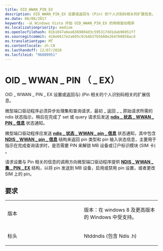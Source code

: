 ```yaml
---
title: OID_WWAN_PIN_EX
description: OID_WWAN_PIN_EX 设置或返回与 (Pin) 的个人识别码相关的扩展信息。
ms.date: 08/08/2017
keywords: -从 Windows Vista 开始 OID_WWAN_PIN_EX 的网络驱动程序
ms.localizationpriority: medium
ms.openlocfilehash: 81b1047a6ea6369804d3c595317dd1dab96951f7
ms.sourcegitcommit: 418e6617e2a695c9cb4b37b5b60e264760858acd
ms.translationtype: MT
ms.contentlocale: zh-CN
ms.lasthandoff: 12/07/2020
ms.locfileid: "96809951"
---
```

# <a name="oid_wwan_pin_ex"></a>OID \_ WWAN \_ PIN （ \_ EX）


OID \_ WWAN \_ PIN \_ EX 设置或返回与)  (Pin 相关的个人识别码相关的扩展信息。

微型端口驱动程序必须异步处理集和查询请求，最初 \_ 返回 \_ \_ 原始请求所需的 ndis 状态指示，稍后在完成了 set 或 query 请求后发送 [**ndis \_ 状态 \_ WWAN \_ PIN \_ 信息**](ndis-status-wwan-pin-info.md) 状态通知。

微型端口驱动程序应发送 [**ndis \_ 状态 \_ WWAN \_ pin \_ 信息**](ndis-status-wwan-pin-info.md) 状态通知，其中包含 [**NDIS \_ WWAN \_ pin \_ 信息**](/windows-hardware/drivers/ddi/ndiswwan/ns-ndiswwan-_ndis_wwan_pin_info) 结构来返回 pin 类型和 pin 输入状态信息，主要用于指示在完成查询请求时，是否需要 PIN 来解锁 MB 设备或订户标识模块 (SIM 卡) 。

请求设置与 Pin 相关的信息的调用方向微型端口驱动程序提供 [**NDIS \_ WWAN \_ 集 \_ PIN \_ EX**](/windows-hardware/drivers/ddi/ndiswwan/ns-ndiswwan-_ndis_wwan_set_pin_ex) 结构，以将 pin 发送到 MB 设备，启用或禁用 pin 设置，或者更改 SIM 上的 pin。

<a name="requirements"></a>要求
------------

<table>
<colgroup>
<col width="50%" />
<col width="50%" />
</colgroup>
<tbody>
<tr class="odd">
<td><p>版本</p></td>
<td><p>版本：在 windows 8 及更高版本的 Windows 中受支持。</p></td>
</tr>
<tr class="even">
<td><p>标头</p></td>
<td>Ntddndis (包含 Ndis .h) </td>
</tr>
</tbody>
</table>

 

